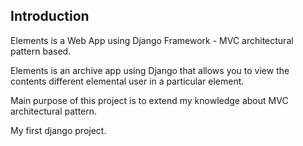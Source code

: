 Introduction
-------------

Elements is a Web App using Django Framework - MVC architectural pattern based.

Elements is an archive app using Django that allows you to view the contents different elemental user in a particular element.

Main purpose of this project is to extend my knowledge about MVC architectural pattern.

My first django project.
